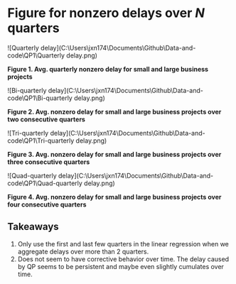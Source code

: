 # Figure for nonzero delays over $N$ quarters

![Quarterly delay](C:\Users\jxn174\Documents\Github\Data-and-code\QP1\Quarterly delay.png)

**Figure 1. Avg. quarterly nonzero delay for small and large business projects**



![Bi-quarterly delay](C:\Users\jxn174\Documents\Github\Data-and-code\QP1\Bi-quarterly delay.png)

**Figure 2. Avg. nonzero delay for small and large business projects over two consecutive quarters**



![Tri-quarterly delay](C:\Users\jxn174\Documents\Github\Data-and-code\QP1\Tri-quarterly delay.png)

**Figure 3. Avg. nonzero delay for small and large business projects over three consecutive quarters**



![Quad-quarterly delay](C:\Users\jxn174\Documents\Github\Data-and-code\QP1\Quad-quarterly delay.png)

**Figure 4. Avg. nonzero delay for small and large business projects over four consecutive quarters**



## Takeaways

1. Only use the first and last few quarters in the linear regression when we aggregate delays over more than 2 quarters.
2. Does not seem to have corrective behavior over time. The delay caused by QP seems to be persistent and maybe even slightly cumulates over time.